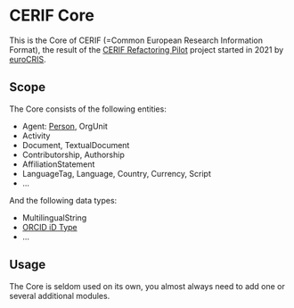 # CERIF Core

This is the Core of CERIF (=Common European Research Information Format), the result of 
the [CERIF Refactoring Pilot](https://www.eurocris.org/cerif-refactoring-project-introduction) project 
started in 2021 by [euroCRIS](https://www.eurocris.org/).

## Scope

The Core consists of the following entities:
* Agent: [Person](./entities/Person.md), OrgUnit
* Activity
* Document, TextualDocument
* Contributorship, Authorship
* AffiliationStatement
* LanguageTag, Language, Country, Currency, Script
* ...

And the following data types:
* MultilingualString
* [ORCID iD Type](./datatypes/ORCID_iD_Type.md)
* ...

## Usage

The Core is seldom used on its own, you almost always need to add one or several additional modules.
